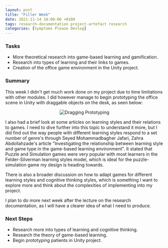 ```yaml
---
layout: post
title: "Filler Week"
date: 2021-11-14 18:00:00 +0100
tags: research-documentation project-artefact research
categories: [Symptoms Please Devlog]
---
```


### Tasks
- More theoretical research into game-based learning and gamification.
- Research into types of learning and their links to games.
- Creation of the office game environment in the Unity project.

### Summary
This week I didn't get much work done on my project due to time limitations with other modules. I did however manage to begin prototyping the office scene in Unity with draggable objects on the desk, as seen below:

<p align="center">
  <img src="{{site.baseurl}}/assets/SymptomsPlease/dragging-prototype.gif" alt="Dragging Prototyping"/>
</p>

I also had a brief look at some articles on learning styles and their relations to games. I need to dive further into this topic to understand it more, but I did find out the way people with different learning styles respond to a set number of genre's through Seyed Mohammadbagher Jafari, Zahra Abdollahzade's article "Investigating the relationship between learning style and game type in the game-based learning environment". It stated that Puzzle and Simulation games were very popular with most learners in the Felder-Silverman learning styles model, which is ideal for the puzzle-simulation game my design is heading towards.

There is also a broader discussion on how to adapt games for different learning styles and cognitive thinking styles, which is something I want to explore more and think about the complexities of implementing into my project.

I plan to do more next week after the lecture on the research documentation, as I will have a clearer idea of what I need to produce.

### Next Steps
- Research more into types of learning and cognitive thinking.
- Research the theory of game-based learning. 
- Begin prototyping patients in Unity project.
